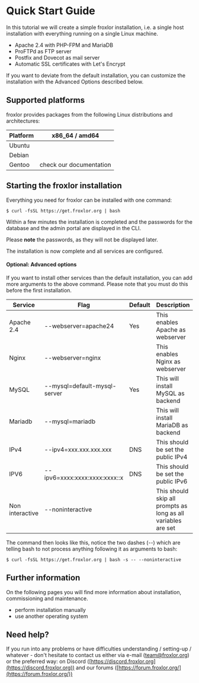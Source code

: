 # Quick Start Guide

In this tutorial we will create a simple froxlor installation, i.e. a single host installation with everything running on a single Linux machine.

* Apache 2.4 with PHP-FPM and MariaDB
* ProFTPd as FTP server
* Postfix and Dovecot as mail server
* Automatic SSL certificates with Let's Encrypt

If you want to deviate from the default installation, you can customize the installation with the Advanced Options described below.

## Supported platforms

froxlor provides packages from the following Linux distributions and architectures:

| Platform | x86_64 / amd64                                                       |
|----------|----------------------------------------------------------------------|
| Ubuntu   | <span class="text-success"><i class="fa fa-circle-check"></i></span> |
| Debian   | <span class="text-success"><i class="fa fa-circle-check"></i></span> |
| Gentoo   | check our documentation                                              |

## Starting the froxlor installation

Everything you need for froxlor can be installed with one command:

```shell
$ curl -fsSL https://get.froxlor.org | bash
```

Within a few minutes the installation is completed and the passwords for the database and the admin portal are displayed in the CLI.

Please **note** the passwords, as they will not be displayed later.

The installation is now complete and all services are configured.

#### Optional: Advanced options

If you want to install other services than the default installation, you can add more arguments to the above command. Please note that you must do this before the first installation.

| Service         | Flag                          | Default | Description                                                   |
|-----------------|-------------------------------|---------|---------------------------------------------------------------|
| Apache 2.4      | --webserver=apache24          | Yes     | This enables Apache as webserver                              |
| Nginx           | --webserver=nginx             |         | This enables Nginx as webserver                               |
| MySQL           | --mysql=default-mysql-server  | Yes     | This will install MySQL as backend                            |
| Mariadb         | --mysql=mariadb               |         | This will install MariaDB as backend                          |
| IPv4            | --ipv4=xxx.xxx.xxx.xxx        | DNS     | This should be set the public IPv4                            |
| IPV6            | --ipv6=xxxx:xxxx:xxxx:xxxx::x | DNS     | This should be set the public IPv6                            |
| Non interactive | --noninteractive              |         | This should skip all prompts as long as all variables are set |

The command then looks like this, notice the two dashes (--) which are telling bash to not process anything following it as arguments to bash:

```shell
$ curl -fsSL https://get.froxlor.org | bash -s -- --noninteractive
```

## Further information

On the following pages you will find more information about installation, commissioning and maintenance.

* perform installation manually
* use another operating system

## Need help?
If you run into any problems or have difficulties understanding / setting-up / whatever - don't hesitate to contact us either via e-mail ([team@froxlor.org](mailto:team@froxlor.org)) or the preferred way: on Discord ([https://discord.froxlor.org](https://discord.froxlor.org)) and our forums ([https://forum.froxlor.org/](https://forum.froxlor.org/))
